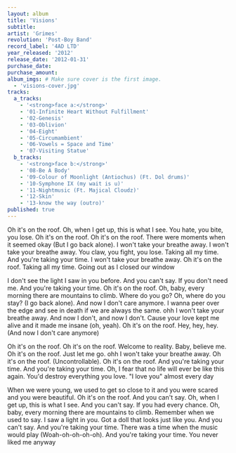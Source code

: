 ```yaml
---
layout: album
title: 'Visions'
subtitle: 
artist: 'Grimes'
revolution: 'Post-Boy Band'
record_label: '4AD LTD'
year_released: '2012'
release_date: '2012-01-31'
purchase_date: 
purchase_amount: 
album_imgs: # Make sure cover is the first image. 
  - 'visions-cover.jpg'
tracks:
  a_tracks:
    - '<strong>face a:</strong>'
    - '01-Infinite Heart Without Fulfillment'
    - '02-Genesis'
    - '03-Oblivion'
    - '04-Eight'
    - '05-Circumambient'
    - '06-Vowels = Space and Time'
    - '07-Visiting Statue'
  b_tracks:
    - '<strong>face b:</strong>'
    - '08-Be A Body'
    - '09-Colour of Moonlight (Antiochus) (Ft. Dol drums)'
    - '10-Symphone IX (my wait is u)'
    - '11-Nightmusic (Ft. Majical Cloudz)'
    - '12-Skin'
    - '13-know the way (outro)'
published: true
---
```


Oh it's on the roof. Oh, when I get up, this is what I see. You hate, you bite, you lose. Oh it's on the roof. Oh it's on the roof. There were moments when it seemed okay (But I go back alone). I won't take your breathe away. I won't take your breathe away. You claw, you fight, you lose. Taking all my time. And you're taking your time. I won't take your breathe away. Oh it's on the roof. Taking all my time. Going out as I closed our window

I don't see the light I saw in you before. And you can't say. If you don't need me. And you're taking your time. Oh it's on the roof. Oh, baby, every morning there are mountains to climb. Where do you go? Oh, where do you stay? (I go back alone). And now I don't care anymore. I wanna peer over the edge and see in death if we are always the same. ohh I won't take your breathe away. And now I don't, and now I don't. Cause your love kept me alive and it made me insane (oh, yeah). Oh it's on the roof. Hey, hey, hey. (And now I don't care anymore)

Oh it's on the roof. Oh it's on the roof. Welcome to reality. Baby, believe me. Oh it's on the roof. Just let me go. ohh I won't take your breathe away. Oh it's on the roof. (Uncontrollable). Oh it's on the roof. And you're taking your time. And you're taking your time. Oh, I fear that no life will ever be like this again. You'd destroy everything you love. "I love you" almost every day

When we were young, we used to get so close to it and you were scared and you were beautiful. Oh it's on the roof. And you can't say. Oh, when I get up, this is what I see. And you can't say. If you had every chance. Oh, baby, every morning there are mountains to climb. Remember when we used to say. I saw a light in you. Got a doll that looks just like you. And you can't say. And you're taking your time. There was a time when the music would play (Woah-oh-oh-oh-oh). And you're taking your time. You never liked me anyway